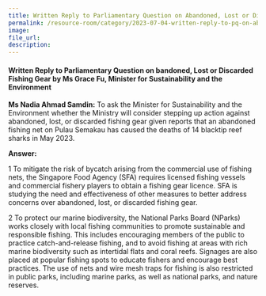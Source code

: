 ```yaml
---  
title: Written Reply to Parliamentary Question on Abandoned, Lost or Discarded Fishing Gear by Ms Grace Fu, Minister for Sustainability and the Environment
permalink: /resource-room/category/2023-07-04-written-reply-to-pq-on-abandoned-lost-discarded-fishing-gear
image:  
file_url:  
description:  
---  
```

#### Written Reply to Parliamentary Question on bandoned, Lost or Discarded Fishing Gear by Ms Grace Fu, Minister for Sustainability and the Environment

**Ms Nadia Ahmad Samdin:** To ask the Minister for Sustainability and the Environment whether the Ministry will consider stepping up action against abandoned, lost, or discarded fishing gear given reports that an abandoned fishing net on Pulau Semakau has caused the deaths of 14 blacktip reef sharks in May 2023.

**Answer:**

1 To mitigate the risk of bycatch arising from the commercial use of fishing nets, the Singapore Food Agency (SFA) requires licensed fishing vessels and commercial fishery players to obtain a fishing gear licence. SFA is studying the need and effectiveness of other measures to better address concerns over abandoned, lost, or discarded fishing gear.  

2 To protect our marine biodiversity, the National Parks Board (NParks) works closely with local fishing communities to promote sustainable and responsible fishing. This includes encouraging members of the public to practice catch-and-release fishing, and to avoid fishing at areas with rich marine biodiversity such as intertidal flats and coral reefs. Signages are also placed at popular fishing spots to educate fishers and encourage best practices. The use of nets and wire mesh traps for fishing is also restricted in public parks, including marine parks, as well as national parks, and nature reserves. 
